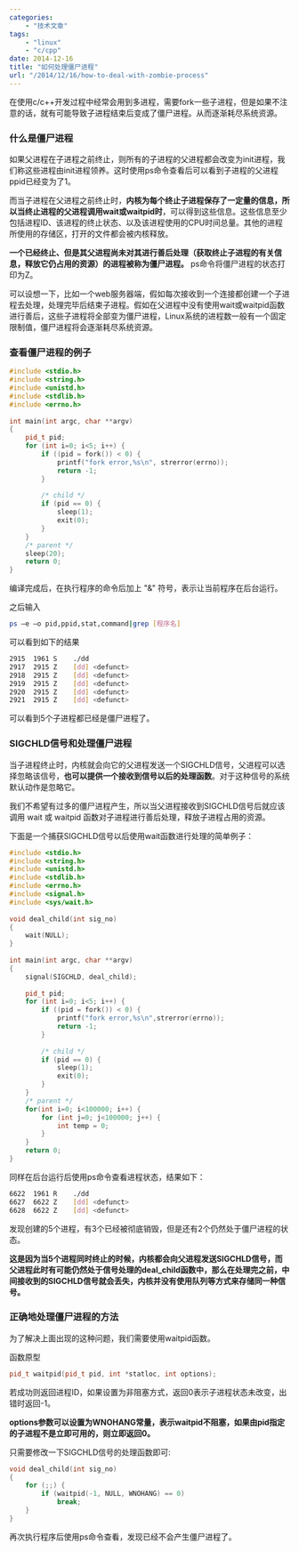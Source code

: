 ```yaml
---
categories:
    - "技术文章"
tags:
    - "linux"
    - "c/cpp"
date: 2014-12-16
title: "如何处理僵尸进程"
url: "/2014/12/16/how-to-deal-with-zombie-process"
---
```


在使用c/c++开发过程中经常会用到多进程，需要fork一些子进程，但是如果不注意的话，就有可能导致子进程结束后变成了僵尸进程。从而逐渐耗尽系统资源。

<!--more-->

### 什么是僵尸进程

如果父进程在子进程之前终止，则所有的子进程的父进程都会改变为init进程，我们称这些进程由init进程领养。这时使用ps命令查看后可以看到子进程的父进程ppid已经变为了1。

而当子进程在父进程之前终止时，**内核为每个终止子进程保存了一定量的信息，所以当终止进程的父进程调用wait或waitpid时**，可以得到这些信息。这些信息至少包括进程ID、该进程的终止状态、以及该进程使用的CPU时间总量。其他的进程所使用的存储区，打开的文件都会被内核释放。

**一个已经终止、但是其父进程尚未对其进行善后处理（获取终止子进程的有关信息，释放它仍占用的资源）的进程被称为僵尸进程。** ps命令将僵尸进程的状态打印为Z。

可以设想一下，比如一个web服务器端，假如每次接收到一个连接都创建一个子进程去处理，处理完毕后结束子进程。假如在父进程中没有使用wait或waitpid函数进行善后，这些子进程将全部变为僵尸进程，Linux系统的进程数一般有一个固定限制值，僵尸进程将会逐渐耗尽系统资源。

### 查看僵尸进程的例子

```cpp
#include <stdio.h>
#include <string.h>
#include <unistd.h>
#include <stdlib.h>
#include <errno.h>
 
int main(int argc, char **argv)
{
    pid_t pid;
    for (int i=0; i<5; i++) {
        if ((pid = fork()) < 0) {
            printf("fork error,%s\n", strerror(errno));
            return -1;
        }
        
        /* child */
        if (pid == 0) {
            sleep(1);
            exit(0);
        }
    }  
    /* parent */
    sleep(20);
    return 0;
}
```

编译完成后，在执行程序的命令后加上 "&" 符号，表示让当前程序在后台运行。

之后输入

```bash
ps –e –o pid,ppid,stat,command|grep [程序名]
```

可以看到如下的结果

```bash
2915  1961 S    ./dd
2917  2915 Z    [dd] <defunct>
2918  2915 Z    [dd] <defunct>
2919  2915 Z    [dd] <defunct>
2920  2915 Z    [dd] <defunct>
2921  2915 Z    [dd] <defunct>
```

可以看到5个子进程都已经是僵尸进程了。

### SIGCHLD信号和处理僵尸进程

当子进程终止时，内核就会向它的父进程发送一个SIGCHLD信号，父进程可以选择忽略该信号，**也可以提供一个接收到信号以后的处理函数**。对于这种信号的系统默认动作是忽略它。

我们不希望有过多的僵尸进程产生，所以当父进程接收到SIGCHLD信号后就应该调用 wait 或 waitpid 函数对子进程进行善后处理，释放子进程占用的资源。

下面是一个捕获SIGCHLD信号以后使用wait函数进行处理的简单例子：

```cpp
#include <stdio.h>
#include <string.h>
#include <unistd.h>
#include <stdlib.h>
#include <errno.h>
#include <signal.h>
#include <sys/wait.h>
 
void deal_child(int sig_no)
{
    wait(NULL);
}
 
int main(int argc, char **argv)
{
    signal(SIGCHLD, deal_child);
 
    pid_t pid;
    for (int i=0; i<5; i++) {
        if ((pid = fork()) < 0) {
            printf("fork error,%s\n",strerror(errno));
            return -1;
        }  
 
        /* child */
        if (pid == 0) {
            sleep(1);
            exit(0);
        }  
    }  
    /* parent */
    for(int i=0; i<100000; i++) {
        for (int j=0; j<100000; j++) {
            int temp = 0;
        }  
    }  
    return 0;
}
```

同样在后台运行后使用ps命令查看进程状态，结果如下：

```bash
6622  1961 R    ./dd
6627  6622 Z    [dd] <defunct>
6628  6622 Z    [dd] <defunct>
```

发现创建的5个进程，有3个已经被彻底销毁，但是还有2个仍然处于僵尸进程的状态。

**这是因为当5个进程同时终止的时候，内核都会向父进程发送SIGCHLD信号，而父进程此时有可能仍然处于信号处理的deal_child函数中，那么在处理完之前，中间接收到的SIGCHLD信号就会丢失，内核并没有使用队列等方式来存储同一种信号。**

### 正确地处理僵尸进程的方法

为了解决上面出现的这种问题，我们需要使用waitpid函数。

函数原型

```cpp
pid_t waitpid(pid_t pid, int *statloc, int options);
```

若成功则返回进程ID，如果设置为非阻塞方式，返回0表示子进程状态未改变，出错时返回-1。

**options参数可以设置为WNOHANG常量，表示waitpid不阻塞，如果由pid指定的子进程不是立即可用的，则立即返回0。**

只需要修改一下SIGCHLD信号的处理函数即可:

```cpp
void deal_child(int sig_no)
{
    for (;;) {
        if (waitpid(-1, NULL, WNOHANG) == 0)
            break;
    }  
}
```

再次执行程序后使用ps命令查看，发现已经不会产生僵尸进程了。